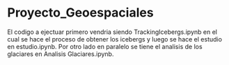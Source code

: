 # Proyecto_Geoespaciales
El codigo a ejectuar primero vendria siendo TrackingIcebergs.ipynb en el cual se hace el proceso de obtener los icebergs y luego se hace el estudio en estudio.ipynb.
Por otro lado en paralelo se tiene el analisis de los glaciares en Analisis Glaciares.ipynb.
